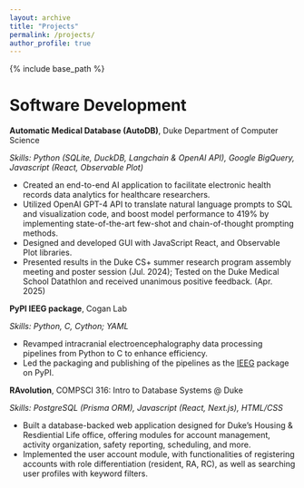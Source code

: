 ```yaml
---
layout: archive
title: "Projects"
permalink: /projects/
author_profile: true
---
```



{% include base_path %}

# Software Development

**Automatic Medical Database (AutoDB)**, Duke Department of Computer Science

*Skills: Python (SQLite, DuckDB, Langchain & OpenAI API), Google BigQuery, Javascript (React, Observable Plot)*

- Created an end-to-end AI application to facilitate electronic health records data analytics for healthcare researchers.
- Utilized OpenAI GPT-4 API to translate natural language prompts to SQL and visualization code, and boost model performance to 419% by implementing state-of-the-art few-shot and chain-of-thought prompting methods.
- Designed and developed GUI with JavaScript React, and Observable Plot libraries.
- Presented results in the Duke CS+ summer research program assembly meeting and poster session (Jul. 2024); Tested on the Duke Medical School Datathlon and received unanimous positive feedback. (Apr. 2025)


**PyPI IEEG package**, Cogan Lab

*Skills: Python, C, Cython; YAML*

- Revamped intracranial electroencephalography data processing pipelines from Python to C to enhance efficiency.
- Led the packaging and publishing of the pipelines as the [IEEG](https://pypi.org/project/ieeg/) package on PyPI.


**RAvolution**, COMPSCI 316: Intro to Database Systems @ Duke

*Skills: PostgreSQL (Prisma ORM), Javascript (React, Next.js), HTML/CSS*

- Built a database-backed web application designed for Duke’s Housing & Resdiential Life office, offering modules for account management, activity organization, safety reporting, scheduling, and more.
- Implemented the user account module, with functionalities of registering accounts with role differentiation (resident, RA, RC), as well as searching user profiles with keyword filters.


<!-- **Duke CSA Academic Database WebApp**, Duke CSA, Ongoing since October 2024

*Skills: Python, JavaScript*

[TBC] -->


<!-- **SmartMahjong Analyzer**, Personal, Ongoing since March 2023

*Skills: Python (PyTorch)*

- Created an application to analyze player's performance in a game of Riichi Mahjong
- Implementing various reinforcement learning algorithms to train a good-performing analyzer with minimal input of human knowledge
- Working to include multiple rule options
- [TBC] -->


<!-- # Research / Machine Learning / Data Analysis

**Diabetes Features**, COMPSCI 671: Theory & Alg ML @ Duke

*Skills: Python (Scikit-learn)*

- Analyzed the important factors in predicting diabetes from a public dataset on Kaggle.
- Trained various machine learning models to explanatory factors with ubiquitously high feature importance.
- More details in the [repo](https://github.com/rayarxti/rayarxti-671-diabetes-features/).


**Depression Features**, Dementia Care and Research Center @ Peking University Institute of Mental Health

*Skills: Python, R*

- Investigated the influence of the social convoy and urban-rural status on the improvement of depression
- Paper published on [*International Psychogeriatrics*](/publications/).


**MLB Pitcher-Batter Analysis**, Duke Sports Analytics Club

*Skills: R*

- Collaborated with three other analysts to investigate pitcher-hitter handedness matchups’ influence on hitter success rates at different time periods in Major League Baseball; Utilized R to model pitch outcomes with multinomial logistic models.
- Published report on [the club website](http://www.dukesportsanalytics.com/kershaw). A PDF version is also available [here](/_projects/2210-sports-analytics-report.pdf).


**AD Cortical Patterns**, National Key Laboratory of Cognitive Neuroscience and Learning @ Beijing Normal University

*Skills: MATLAB*

- Proposed a study examining the relationship between cortical thickness and Alzheimer’s patients’ agitation. Secured funding from China High School Science Talent Program. Processed MRI T1 weighted image data using the CIVET pipeline and conducted statistical testing in MATLAB
- Published paper on [*Psychoradiology*](/publications/)
 -->
